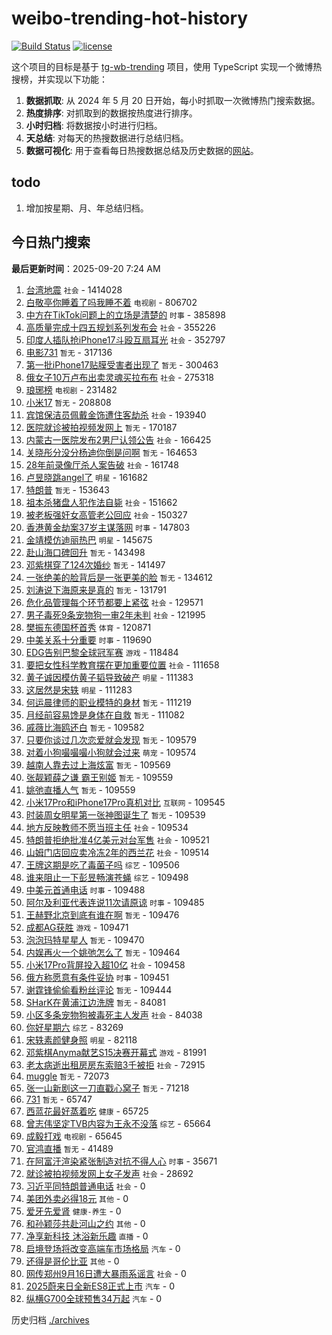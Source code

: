 # weibo-trending-hot-history

[![Build Status](https://github.com/lxw15337674/weibo-trending-hot-history/actions/workflows/nodejs.yml/badge.svg)](https://github.com/lxw15337674/weibo-trending-hot-history/actions)
[![license](https://img.shields.io/github/license/lxw15337674/weibo-trending-hot-history)](https://github.com/lxw15337674/weibo-trending-hot-history/blob/master/LICENSE)


这个项目的目标是基于 [tg-wb-trending](https://github.com/xiadd/tg-wb-trending) 项目，使用 TypeScript 实现一个微博热搜榜，并实现以下功能：

1. **数据抓取**: 从 2024 年 5 月 20 日开始，每小时抓取一次微博热门搜索数据。
2. **热度排序**: 对抓取到的数据按热度进行排序。
3. **小时归档**: 将数据按小时进行归档。
4. **天总结**: 对每天的热搜数据进行总结归档。
5. **数据可视化**: 用于查看每日热搜数据总结及历史数据的[网站](https://weibo-trending-hot-history.vercel.app/)。

## todo

1. 增加按星期、月、年总结归档。



## 今日热门搜索




























































































































































































































































































































































































































































































































































































































































































































































































































































































































































































































































































































































































































































































































































































































































































































































































































































































































































































































































































































































































































































































































































































































































































































































































































































































































































































































































































































































































































































































































































































































































































































































































































































































































































































































































































































































































































































































































































































































































































































































































































































































































































































































































































































































































































































































































































































































































































































































































































































































































































































































































































































































































































































































































































































































































































































































































































































































































































































































































































































































































































































































































































































































































































































































































































































































































































































































































































































































































































































































































































































































































































































































































































































































































































































































































































































































































































































































































































































































































































































































































































































































































































































































































































































































































































































































































































































































































































































































































































































































































































































































































































































































































































































































































































































































































































































































































































































































































































































































































































































































































































































































































































































































































































































































































































































































































































































































































































































































































































































































































































































































































































































































































































































































<!-- BEGIN -->

**最后更新时间**：2025-09-20 7:24 AM
1. [台湾地震](https://m.weibo.cn/search?containerid=100103type%3D1%26t%3D10%26q%3D%E5%8F%B0%E6%B9%BE%E5%9C%B0%E9%9C%87&stream_entry_id=31&isnewpage=1&extparam=seat%3D1%26dgr%3D0%26filter_type%3Drealtimehot%26stream_entry_id%3D31%26c_type%3D31%26q%3D%25E5%258F%25B0%25E6%25B9%25BE%25E5%259C%25B0%25E9%259C%2587%26pos%3D0%26cate%3D5001%26band_rank%3D1%26realpos%3D1%26lcate%3D5001%26flag%3D1%26display_time%3D1758324276%26pre_seqid%3D175832427634302353652154) `社会` - 1414028
2. [白敬亭你睡着了吗我睡不着](https://m.weibo.cn/search?containerid=100103type%3D1%26t%3D10%26q%3D%E7%99%BD%E6%95%AC%E4%BA%AD%E4%BD%A0%E7%9D%A1%E7%9D%80%E4%BA%86%E5%90%97%E6%88%91%E7%9D%A1%E4%B8%8D%E7%9D%80&stream_entry_id=31&isnewpage=1&extparam=seat%3D1%26dgr%3D0%26filter_type%3Drealtimehot%26c_type%3D31%26flag%3D1%26band_rank%3D1%26cate%3D5001%26lcate%3D5001%26stream_entry_id%3D31%26realpos%3D1%26q%3D%25E7%2599%25BD%25E6%2595%25AC%25E4%25BA%25AD%25E4%25BD%25A0%25E7%259D%25A1%25E7%259D%2580%25E4%25BA%2586%25E5%2590%2597%25E6%2588%2591%25E7%259D%25A1%25E4%25B8%258D%25E7%259D%2580%26pos%3D0%26display_time%3D1758299617%26pre_seqid%3D175829961721192347679126) `电视剧` - 806702
3. [中方在TikTok问题上的立场是清楚的](https://m.weibo.cn/search?containerid=100103type%3D1%26t%3D10%26q%3D%23%E4%B8%AD%E6%96%B9%E5%9C%A8TikTok%E9%97%AE%E9%A2%98%E4%B8%8A%E7%9A%84%E7%AB%8B%E5%9C%BA%E6%98%AF%E6%B8%85%E6%A5%9A%E7%9A%84%23&stream_entry_id=31&isnewpage=1&extparam=seat%3D1%26dgr%3D0%26filter_type%3Drealtimehot%26c_type%3D31%26flag%3D1%26band_rank%3D2%26cate%3D5001%26lcate%3D5001%26stream_entry_id%3D31%26realpos%3D2%26q%3D%2523%25E4%25B8%25AD%25E6%2596%25B9%25E5%259C%25A8TikTok%25E9%2597%25AE%25E9%25A2%2598%25E4%25B8%258A%25E7%259A%2584%25E7%25AB%258B%25E5%259C%25BA%25E6%2598%25AF%25E6%25B8%2585%25E6%25A5%259A%25E7%259A%2584%2523%26pos%3D1%26display_time%3D1758299617%26pre_seqid%3D175829961721192347679126) `时事` - 385898
4. [高质量完成十四五规划系列发布会](https://m.weibo.cn/search?containerid=100103type%3D1%26t%3D10%26q%3D%23%E9%AB%98%E8%B4%A8%E9%87%8F%E5%AE%8C%E6%88%90%E5%8D%81%E5%9B%9B%E4%BA%94%E8%A7%84%E5%88%92%E7%B3%BB%E5%88%97%E5%8F%91%E5%B8%83%E4%BC%9A%23&stream_entry_id=31&isnewpage=1&extparam=seat%3D1%26dgr%3D0%26filter_type%3Drealtimehot%26c_type%3D31%26flag%3D0%26band_rank%3D3%26cate%3D5001%26lcate%3D5001%26stream_entry_id%3D31%26realpos%3D3%26q%3D%2523%25E9%25AB%2598%25E8%25B4%25A8%25E9%2587%258F%25E5%25AE%258C%25E6%2588%2590%25E5%258D%2581%25E5%259B%259B%25E4%25BA%2594%25E8%25A7%2584%25E5%2588%2592%25E7%25B3%25BB%25E5%2588%2597%25E5%258F%2591%25E5%25B8%2583%25E4%25BC%259A%2523%26pos%3D2%26display_time%3D1758299617%26pre_seqid%3D175829961721192347679126) `社会` - 355226
5. [印度人插队抢iPhone17斗殴互扇耳光](https://m.weibo.cn/search?containerid=100103type%3D1%26t%3D10%26q%3D%23%E5%8D%B0%E5%BA%A6%E4%BA%BA%E6%8F%92%E9%98%9F%E6%8A%A2iPhone17%E6%96%97%E6%AE%B4%E4%BA%92%E6%89%87%E8%80%B3%E5%85%89%23&stream_entry_id=31&isnewpage=1&extparam=seat%3D1%26dgr%3D0%26filter_type%3Drealtimehot%26c_type%3D31%26flag%3D0%26band_rank%3D4%26cate%3D5001%26lcate%3D5001%26stream_entry_id%3D31%26realpos%3D4%26q%3D%2523%25E5%258D%25B0%25E5%25BA%25A6%25E4%25BA%25BA%25E6%258F%2592%25E9%2598%259F%25E6%258A%25A2iPhone17%25E6%2596%2597%25E6%25AE%25B4%25E4%25BA%2592%25E6%2589%2587%25E8%2580%25B3%25E5%2585%2589%2523%26pos%3D4%26display_time%3D1758299617%26pre_seqid%3D175829961721192347679126) `社会` - 352797
6. [电影731](https://m.weibo.cn/search?containerid=100103type%3D1%26t%3D10%26q%3D%E7%94%B5%E5%BD%B1731&stream_entry_id=31&isnewpage=1&extparam=seat%3D1%26dgr%3D0%26filter_type%3Drealtimehot%26c_type%3D31%26flag%3D0%26band_rank%3D5%26cate%3D5001%26lcate%3D5001%26stream_entry_id%3D31%26realpos%3D5%26q%3D%25E7%2594%25B5%25E5%25BD%25B1731%26pos%3D5%26display_time%3D1758299617%26pre_seqid%3D175829961721192347679126) `暂无` - 317136
7. [第一批iPhone17贴膜受害者出现了](https://m.weibo.cn/search?containerid=100103type%3D1%26t%3D10%26q%3D%E7%AC%AC%E4%B8%80%E6%89%B9iPhone17%E8%B4%B4%E8%86%9C%E5%8F%97%E5%AE%B3%E8%80%85%E5%87%BA%E7%8E%B0%E4%BA%86&stream_entry_id=31&isnewpage=1&extparam=seat%3D1%26dgr%3D0%26filter_type%3Drealtimehot%26c_type%3D31%26flag%3D0%26band_rank%3D6%26cate%3D5001%26lcate%3D5001%26stream_entry_id%3D31%26realpos%3D6%26q%3D%25E7%25AC%25AC%25E4%25B8%2580%25E6%2589%25B9iPhone17%25E8%25B4%25B4%25E8%2586%259C%25E5%258F%2597%25E5%25AE%25B3%25E8%2580%2585%25E5%2587%25BA%25E7%258E%25B0%25E4%25BA%2586%26pos%3D6%26display_time%3D1758299617%26pre_seqid%3D175829961721192347679126) `暂无` - 300463
8. [俄女子10万卢布出卖灵魂买拉布布](https://m.weibo.cn/search?containerid=100103type%3D1%26t%3D10%26q%3D%23%E4%BF%84%E5%A5%B3%E5%AD%9010%E4%B8%87%E5%8D%A2%E5%B8%83%E5%87%BA%E5%8D%96%E7%81%B5%E9%AD%82%E4%B9%B0%E6%8B%89%E5%B8%83%E5%B8%83%23&stream_entry_id=31&isnewpage=1&extparam=seat%3D1%26dgr%3D0%26filter_type%3Drealtimehot%26c_type%3D31%26flag%3D0%26band_rank%3D9%26cate%3D5001%26lcate%3D5001%26stream_entry_id%3D31%26realpos%3D9%26q%3D%2523%25E4%25BF%2584%25E5%25A5%25B3%25E5%25AD%259010%25E4%25B8%2587%25E5%258D%25A2%25E5%25B8%2583%25E5%2587%25BA%25E5%258D%2596%25E7%2581%25B5%25E9%25AD%2582%25E4%25B9%25B0%25E6%258B%2589%25E5%25B8%2583%25E5%25B8%2583%2523%26pos%3D10%26display_time%3D1758299617%26pre_seqid%3D175829961721192347679126) `社会` - 275318
9. [琅琊榜](https://m.weibo.cn/search?containerid=100103type%3D1%26t%3D10%26q%3D%E7%90%85%E7%90%8A%E6%A6%9C&stream_entry_id=31&isnewpage=1&extparam=seat%3D1%26dgr%3D0%26filter_type%3Drealtimehot%26c_type%3D31%26flag%3D16%26band_rank%3D7%26cate%3D5001%26lcate%3D5001%26stream_entry_id%3D31%26realpos%3D7%26q%3D%25E7%2590%2585%25E7%2590%258A%25E6%25A6%259C%26pos%3D8%26display_time%3D1758299617%26pre_seqid%3D175829961721192347679126) `电视剧` - 231482
10. [小米17](https://m.weibo.cn/search?containerid=100103type%3D1%26t%3D10%26q%3D%E5%B0%8F%E7%B1%B317&stream_entry_id=31&isnewpage=1&extparam=seat%3D1%26dgr%3D0%26filter_type%3Drealtimehot%26c_type%3D31%26flag%3D0%26band_rank%3D8%26cate%3D5001%26lcate%3D5001%26stream_entry_id%3D31%26realpos%3D8%26q%3D%25E5%25B0%258F%25E7%25B1%25B317%26pos%3D9%26display_time%3D1758299617%26pre_seqid%3D175829961721192347679126) `暂无` - 208808
11. [宾馆保洁员佩戴金饰遭住客劫杀](https://m.weibo.cn/search?containerid=100103type%3D1%26t%3D10%26q%3D%23%E5%AE%BE%E9%A6%86%E4%BF%9D%E6%B4%81%E5%91%98%E4%BD%A9%E6%88%B4%E9%87%91%E9%A5%B0%E9%81%AD%E4%BD%8F%E5%AE%A2%E5%8A%AB%E6%9D%80%23&stream_entry_id=31&isnewpage=1&extparam=seat%3D1%26dgr%3D0%26filter_type%3Drealtimehot%26c_type%3D31%26flag%3D1%26band_rank%3D18%26cate%3D5001%26lcate%3D5001%26stream_entry_id%3D31%26realpos%3D18%26q%3D%2523%25E5%25AE%25BE%25E9%25A6%2586%25E4%25BF%259D%25E6%25B4%2581%25E5%2591%2598%25E4%25BD%25A9%25E6%2588%25B4%25E9%2587%2591%25E9%25A5%25B0%25E9%2581%25AD%25E4%25BD%258F%25E5%25AE%25A2%25E5%258A%25AB%25E6%259D%2580%2523%26pos%3D19%26display_time%3D1758299617%26pre_seqid%3D175829961721192347679126) `社会` - 193940
12. [医院就诊被拍视频发网上](https://m.weibo.cn/search?containerid=100103type%3D1%26t%3D10%26q%3D%E5%8C%BB%E9%99%A2%E5%B0%B1%E8%AF%8A%E8%A2%AB%E6%8B%8D%E8%A7%86%E9%A2%91%E5%8F%91%E7%BD%91%E4%B8%8A&stream_entry_id=31&isnewpage=1&extparam=seat%3D1%26dgr%3D0%26filter_type%3Drealtimehot%26c_type%3D31%26flag%3D0%26band_rank%3D40%26cate%3D5001%26lcate%3D5001%26stream_entry_id%3D31%26realpos%3D40%26q%3D%25E5%258C%25BB%25E9%2599%25A2%25E5%25B0%25B1%25E8%25AF%258A%25E8%25A2%25AB%25E6%258B%258D%25E8%25A7%2586%25E9%25A2%2591%25E5%258F%2591%25E7%25BD%2591%25E4%25B8%258A%26pos%3D41%26display_time%3D1758299617%26pre_seqid%3D175829961721192347679126) `暂无` - 170187
13. [内蒙古一医院发布2男尸认领公告](https://m.weibo.cn/search?containerid=100103type%3D1%26t%3D10%26q%3D%23%E5%86%85%E8%92%99%E5%8F%A4%E4%B8%80%E5%8C%BB%E9%99%A2%E5%8F%91%E5%B8%832%E7%94%B7%E5%B0%B8%E8%AE%A4%E9%A2%86%E5%85%AC%E5%91%8A%23&stream_entry_id=31&isnewpage=1&extparam=seat%3D1%26dgr%3D0%26filter_type%3Drealtimehot%26c_type%3D31%26flag%3D0%26band_rank%3D10%26cate%3D5001%26lcate%3D5001%26stream_entry_id%3D31%26realpos%3D10%26q%3D%2523%25E5%2586%2585%25E8%2592%2599%25E5%258F%25A4%25E4%25B8%2580%25E5%258C%25BB%25E9%2599%25A2%25E5%258F%2591%25E5%25B8%25832%25E7%2594%25B7%25E5%25B0%25B8%25E8%25AE%25A4%25E9%25A2%2586%25E5%2585%25AC%25E5%2591%258A%2523%26pos%3D11%26display_time%3D1758299617%26pre_seqid%3D175829961721192347679126) `社会` - 166425
14. [关晓彤分没分杨迪你倒是问啊](https://m.weibo.cn/search?containerid=100103type%3D1%26t%3D10%26q%3D%E5%85%B3%E6%99%93%E5%BD%A4%E5%88%86%E6%B2%A1%E5%88%86%E6%9D%A8%E8%BF%AA%E4%BD%A0%E5%80%92%E6%98%AF%E9%97%AE%E5%95%8A&stream_entry_id=31&isnewpage=1&extparam=seat%3D1%26dgr%3D0%26filter_type%3Drealtimehot%26c_type%3D31%26flag%3D2%26band_rank%3D11%26cate%3D5001%26lcate%3D5001%26stream_entry_id%3D31%26realpos%3D11%26q%3D%25E5%2585%25B3%25E6%2599%2593%25E5%25BD%25A4%25E5%2588%2586%25E6%25B2%25A1%25E5%2588%2586%25E6%259D%25A8%25E8%25BF%25AA%25E4%25BD%25A0%25E5%2580%2592%25E6%2598%25AF%25E9%2597%25AE%25E5%2595%258A%26pos%3D12%26display_time%3D1758299617%26pre_seqid%3D175829961721192347679126) `暂无` - 164653
15. [28年前录像厅杀人案告破](https://m.weibo.cn/search?containerid=100103type%3D1%26t%3D10%26q%3D%2328%E5%B9%B4%E5%89%8D%E5%BD%95%E5%83%8F%E5%8E%85%E6%9D%80%E4%BA%BA%E6%A1%88%E5%91%8A%E7%A0%B4%23&stream_entry_id=31&isnewpage=1&extparam=seat%3D1%26dgr%3D0%26filter_type%3Drealtimehot%26c_type%3D31%26flag%3D0%26band_rank%3D35%26cate%3D5001%26lcate%3D5001%26stream_entry_id%3D31%26realpos%3D35%26q%3D%252328%25E5%25B9%25B4%25E5%2589%258D%25E5%25BD%2595%25E5%2583%258F%25E5%258E%2585%25E6%259D%2580%25E4%25BA%25BA%25E6%25A1%2588%25E5%2591%258A%25E7%25A0%25B4%2523%26pos%3D36%26display_time%3D1758299617%26pre_seqid%3D175829961721192347679126) `社会` - 161748
16. [卢昱晓跳angel了](https://m.weibo.cn/search?containerid=100103type%3D1%26t%3D10%26q%3D%23%E5%8D%A2%E6%98%B1%E6%99%93%E8%B7%B3angel%E4%BA%86%23&stream_entry_id=31&isnewpage=1&extparam=seat%3D1%26dgr%3D0%26filter_type%3Drealtimehot%26c_type%3D31%26flag%3D1%26band_rank%3D12%26cate%3D5001%26lcate%3D5001%26stream_entry_id%3D31%26realpos%3D12%26q%3D%2523%25E5%258D%25A2%25E6%2598%25B1%25E6%2599%2593%25E8%25B7%25B3angel%25E4%25BA%2586%2523%26pos%3D13%26display_time%3D1758299617%26pre_seqid%3D175829961721192347679126) `明星` - 161682
17. [特朗普](https://m.weibo.cn/search?containerid=100103type%3D1%26t%3D10%26q%3D%E7%89%B9%E6%9C%97%E6%99%AE&stream_entry_id=31&isnewpage=1&extparam=seat%3D1%26dgr%3D0%26filter_type%3Drealtimehot%26c_type%3D31%26flag%3D0%26band_rank%3D13%26cate%3D5001%26lcate%3D5001%26stream_entry_id%3D31%26realpos%3D13%26q%3D%25E7%2589%25B9%25E6%259C%2597%25E6%2599%25AE%26pos%3D14%26display_time%3D1758299617%26pre_seqid%3D175829961721192347679126) `暂无` - 153643
18. [祖本杀猪盘人犯作法自毙](https://m.weibo.cn/search?containerid=100103type%3D1%26t%3D10%26q%3D%23%E7%A5%96%E6%9C%AC%E6%9D%80%E7%8C%AA%E7%9B%98%E4%BA%BA%E7%8A%AF%E4%BD%9C%E6%B3%95%E8%87%AA%E6%AF%99%23&stream_entry_id=31&isnewpage=1&extparam=seat%3D1%26cate%3D5001%26stream_entry_id%3D31%26band_rank%3D10%26dgr%3D0%26flag%3D1%26realpos%3D10%26lcate%3D5001%26filter_type%3Drealtimehot%26pos%3D11%26c_type%3D31%26q%3D%2523%25E7%25A5%2596%25E6%259C%25AC%25E6%259D%2580%25E7%258C%25AA%25E7%259B%2598%25E4%25BA%25BA%25E7%258A%25AF%25E4%25BD%259C%25E6%25B3%2595%25E8%2587%25AA%25E6%25AF%2599%2523%26display_time%3D1758320763%26pre_seqid%3D17583207636490234511064) `社会` - 151662
19. [被老板强奸女高管老公回应](https://m.weibo.cn/search?containerid=100103type%3D1%26t%3D10%26q%3D%23%E8%A2%AB%E8%80%81%E6%9D%BF%E5%BC%BA%E5%A5%B8%E5%A5%B3%E9%AB%98%E7%AE%A1%E8%80%81%E5%85%AC%E5%9B%9E%E5%BA%94%23&stream_entry_id=31&isnewpage=1&extparam=seat%3D1%26dgr%3D0%26filter_type%3Drealtimehot%26c_type%3D31%26flag%3D0%26band_rank%3D14%26cate%3D5001%26lcate%3D5001%26stream_entry_id%3D31%26realpos%3D14%26q%3D%2523%25E8%25A2%25AB%25E8%2580%2581%25E6%259D%25BF%25E5%25BC%25BA%25E5%25A5%25B8%25E5%25A5%25B3%25E9%25AB%2598%25E7%25AE%25A1%25E8%2580%2581%25E5%2585%25AC%25E5%259B%259E%25E5%25BA%2594%2523%26pos%3D15%26display_time%3D1758299617%26pre_seqid%3D175829961721192347679126) `社会` - 150327
20. [香港黄金劫案37岁主谋落网](https://m.weibo.cn/search?containerid=100103type%3D1%26t%3D10%26q%3D%23%E9%A6%99%E6%B8%AF%E9%BB%84%E9%87%91%E5%8A%AB%E6%A1%8837%E5%B2%81%E4%B8%BB%E8%B0%8B%E8%90%BD%E7%BD%91%23&stream_entry_id=31&isnewpage=1&extparam=seat%3D1%26dgr%3D0%26filter_type%3Drealtimehot%26c_type%3D31%26flag%3D0%26band_rank%3D37%26cate%3D5001%26lcate%3D5001%26stream_entry_id%3D31%26realpos%3D37%26q%3D%2523%25E9%25A6%2599%25E6%25B8%25AF%25E9%25BB%2584%25E9%2587%2591%25E5%258A%25AB%25E6%25A1%258837%25E5%25B2%2581%25E4%25B8%25BB%25E8%25B0%258B%25E8%2590%25BD%25E7%25BD%2591%2523%26pos%3D38%26display_time%3D1758299617%26pre_seqid%3D175829961721192347679126) `时事` - 147803
21. [金靖模仿迪丽热巴](https://m.weibo.cn/search?containerid=100103type%3D1%26t%3D10%26q%3D%23%E9%87%91%E9%9D%96%E6%A8%A1%E4%BB%BF%E8%BF%AA%E4%B8%BD%E7%83%AD%E5%B7%B4%23&stream_entry_id=31&isnewpage=1&extparam=seat%3D1%26dgr%3D0%26filter_type%3Drealtimehot%26c_type%3D31%26flag%3D0%26band_rank%3D15%26cate%3D5001%26lcate%3D5001%26stream_entry_id%3D31%26realpos%3D15%26q%3D%2523%25E9%2587%2591%25E9%259D%2596%25E6%25A8%25A1%25E4%25BB%25BF%25E8%25BF%25AA%25E4%25B8%25BD%25E7%2583%25AD%25E5%25B7%25B4%2523%26pos%3D16%26display_time%3D1758299617%26pre_seqid%3D175829961721192347679126) `明星` - 145675
22. [赴山海口碑回升](https://m.weibo.cn/search?containerid=100103type%3D1%26t%3D10%26q%3D%E8%B5%B4%E5%B1%B1%E6%B5%B7%E5%8F%A3%E7%A2%91%E5%9B%9E%E5%8D%87&stream_entry_id=31&isnewpage=1&extparam=seat%3D1%26dgr%3D0%26filter_type%3Drealtimehot%26c_type%3D31%26flag%3D0%26band_rank%3D16%26cate%3D5001%26lcate%3D5001%26stream_entry_id%3D31%26realpos%3D16%26q%3D%25E8%25B5%25B4%25E5%25B1%25B1%25E6%25B5%25B7%25E5%258F%25A3%25E7%25A2%2591%25E5%259B%259E%25E5%258D%2587%26pos%3D17%26display_time%3D1758299617%26pre_seqid%3D175829961721192347679126) `暂无` - 143498
23. [邓紫棋穿了124次婚纱](https://m.weibo.cn/search?containerid=100103type%3D1%26t%3D10%26q%3D%E9%82%93%E7%B4%AB%E6%A3%8B%E7%A9%BF%E4%BA%86124%E6%AC%A1%E5%A9%9A%E7%BA%B1&stream_entry_id=31&isnewpage=1&extparam=seat%3D1%26dgr%3D0%26filter_type%3Drealtimehot%26c_type%3D31%26flag%3D0%26band_rank%3D17%26cate%3D5001%26lcate%3D5001%26stream_entry_id%3D31%26realpos%3D17%26q%3D%25E9%2582%2593%25E7%25B4%25AB%25E6%25A3%258B%25E7%25A9%25BF%25E4%25BA%2586124%25E6%25AC%25A1%25E5%25A9%259A%25E7%25BA%25B1%26pos%3D18%26display_time%3D1758299617%26pre_seqid%3D175829961721192347679126) `暂无` - 141497
24. [一张绝美的脸背后是一张更美的脸](https://m.weibo.cn/search?containerid=100103type%3D1%26t%3D10%26q%3D%E4%B8%80%E5%BC%A0%E7%BB%9D%E7%BE%8E%E7%9A%84%E8%84%B8%E8%83%8C%E5%90%8E%E6%98%AF%E4%B8%80%E5%BC%A0%E6%9B%B4%E7%BE%8E%E7%9A%84%E8%84%B8&stream_entry_id=31&isnewpage=1&extparam=seat%3D1%26realpos%3D20%26flag%3D1%26pos%3D21%26lcate%3D5001%26filter_type%3Drealtimehot%26c_type%3D31%26stream_entry_id%3D31%26cate%3D5001%26q%3D%25E4%25B8%2580%25E5%25BC%25A0%25E7%25BB%259D%25E7%25BE%258E%25E7%259A%2584%25E8%2584%25B8%25E8%2583%258C%25E5%2590%258E%25E6%2598%25AF%25E4%25B8%2580%25E5%25BC%25A0%25E6%259B%25B4%25E7%25BE%258E%25E7%259A%2584%25E8%2584%25B8%26dgr%3D0%26band_rank%3D20%26display_time%3D1758302638%26pre_seqid%3D17583026388680235118213) `暂无` - 134612
25. [刘涛说下海原来是真的](https://m.weibo.cn/search?containerid=100103type%3D1%26t%3D10%26q%3D%E5%88%98%E6%B6%9B%E8%AF%B4%E4%B8%8B%E6%B5%B7%E5%8E%9F%E6%9D%A5%E6%98%AF%E7%9C%9F%E7%9A%84&stream_entry_id=31&isnewpage=1&extparam=seat%3D1%26dgr%3D0%26filter_type%3Drealtimehot%26c_type%3D31%26flag%3D1%26band_rank%3D31%26cate%3D5001%26lcate%3D5001%26stream_entry_id%3D31%26realpos%3D31%26q%3D%25E5%2588%2598%25E6%25B6%259B%25E8%25AF%25B4%25E4%25B8%258B%25E6%25B5%25B7%25E5%258E%259F%25E6%259D%25A5%25E6%2598%25AF%25E7%259C%259F%25E7%259A%2584%26pos%3D32%26display_time%3D1758299617%26pre_seqid%3D175829961721192347679126) `暂无` - 131791
26. [危化品管理每个环节都要上紧弦](https://m.weibo.cn/search?containerid=100103type%3D1%26t%3D10%26q%3D%23%E5%8D%B1%E5%8C%96%E5%93%81%E7%AE%A1%E7%90%86%E6%AF%8F%E4%B8%AA%E7%8E%AF%E8%8A%82%E9%83%BD%E8%A6%81%E4%B8%8A%E7%B4%A7%E5%BC%A6%23&stream_entry_id=31&isnewpage=1&extparam=seat%3D1%26dgr%3D0%26filter_type%3Drealtimehot%26stream_entry_id%3D31%26c_type%3D31%26q%3D%2523%25E5%258D%25B1%25E5%258C%2596%25E5%2593%2581%25E7%25AE%25A1%25E7%2590%2586%25E6%25AF%258F%25E4%25B8%25AA%25E7%258E%25AF%25E8%258A%2582%25E9%2583%25BD%25E8%25A6%2581%25E4%25B8%258A%25E7%25B4%25A7%25E5%25BC%25A6%2523%26pos%3D14%26cate%3D5001%26band_rank%3D13%26realpos%3D13%26lcate%3D5001%26flag%3D1%26display_time%3D1758324276%26pre_seqid%3D175832427634302353652154) `社会` - 129571
27. [男子毒死9条宠物狗一审2年未判](https://m.weibo.cn/search?containerid=100103type%3D1%26t%3D10%26q%3D%23%E7%94%B7%E5%AD%90%E6%AF%92%E6%AD%BB9%E6%9D%A1%E5%AE%A0%E7%89%A9%E7%8B%97%E4%B8%80%E5%AE%A12%E5%B9%B4%E6%9C%AA%E5%88%A4%23&stream_entry_id=31&isnewpage=1&extparam=seat%3D1%26realpos%3D38%26flag%3D0%26pos%3D39%26lcate%3D5001%26filter_type%3Drealtimehot%26c_type%3D31%26stream_entry_id%3D31%26cate%3D5001%26q%3D%2523%25E7%2594%25B7%25E5%25AD%2590%25E6%25AF%2592%25E6%25AD%25BB9%25E6%259D%25A1%25E5%25AE%25A0%25E7%2589%25A9%25E7%258B%2597%25E4%25B8%2580%25E5%25AE%25A12%25E5%25B9%25B4%25E6%259C%25AA%25E5%2588%25A4%2523%26dgr%3D0%26band_rank%3D38%26display_time%3D1758302638%26pre_seqid%3D17583026388680235118213) `社会` - 121995
28. [樊振东德国杯首秀](https://m.weibo.cn/search?containerid=100103type%3D1%26t%3D10%26q%3D%23%E6%A8%8A%E6%8C%AF%E4%B8%9C%E5%BE%B7%E5%9B%BD%E6%9D%AF%E9%A6%96%E7%A7%80%23&stream_entry_id=31&isnewpage=1&extparam=seat%3D1%26lcate%3D5001%26pos%3D18%26q%3D%2523%25E6%25A8%258A%25E6%258C%25AF%25E4%25B8%259C%25E5%25BE%25B7%25E5%259B%25BD%25E6%259D%25AF%25E9%25A6%2596%25E7%25A7%2580%2523%26dgr%3D0%26realpos%3D17%26cate%3D5001%26band_rank%3D17%26c_type%3D31%26stream_entry_id%3D31%26flag%3D1%26filter_type%3Drealtimehot%26display_time%3D1758307040%26pre_seqid%3D17583070400639234983205) `体育` - 120871
29. [中美关系十分重要](https://m.weibo.cn/search?containerid=100103type%3D1%26t%3D10%26q%3D%23%E4%B8%AD%E7%BE%8E%E5%85%B3%E7%B3%BB%E5%8D%81%E5%88%86%E9%87%8D%E8%A6%81%23&stream_entry_id=31&isnewpage=1&extparam=seat%3D1%26dgr%3D0%26filter_type%3Drealtimehot%26c_type%3D31%26flag%3D1%26band_rank%3D19%26cate%3D5001%26lcate%3D5001%26stream_entry_id%3D31%26realpos%3D19%26q%3D%2523%25E4%25B8%25AD%25E7%25BE%258E%25E5%2585%25B3%25E7%25B3%25BB%25E5%258D%2581%25E5%2588%2586%25E9%2587%258D%25E8%25A6%2581%2523%26pos%3D20%26display_time%3D1758299617%26pre_seqid%3D175829961721192347679126) `时事` - 119690
30. [EDG告别巴黎全球冠军赛](https://m.weibo.cn/search?containerid=100103type%3D1%26t%3D10%26q%3D%23EDG%E5%91%8A%E5%88%AB%E5%B7%B4%E9%BB%8E%E5%85%A8%E7%90%83%E5%86%A0%E5%86%9B%E8%B5%9B%23&stream_entry_id=31&isnewpage=1&extparam=seat%3D1%26lcate%3D5001%26pos%3D1%26q%3D%2523EDG%25E5%2591%258A%25E5%2588%25AB%25E5%25B7%25B4%25E9%25BB%258E%25E5%2585%25A8%25E7%2590%2583%25E5%2586%25A0%25E5%2586%259B%25E8%25B5%259B%2523%26dgr%3D0%26realpos%3D2%26cate%3D5001%26band_rank%3D2%26c_type%3D31%26stream_entry_id%3D31%26flag%3D1%26filter_type%3Drealtimehot%26display_time%3D1758307040%26pre_seqid%3D17583070400639234983205) `游戏` - 118484
31. [要把女性科学教育摆在更加重要位置](https://m.weibo.cn/search?containerid=100103type%3D1%26t%3D10%26q%3D%23%E8%A6%81%E6%8A%8A%E5%A5%B3%E6%80%A7%E7%A7%91%E5%AD%A6%E6%95%99%E8%82%B2%E6%91%86%E5%9C%A8%E6%9B%B4%E5%8A%A0%E9%87%8D%E8%A6%81%E4%BD%8D%E7%BD%AE%23&stream_entry_id=31&isnewpage=1&extparam=seat%3D1%26dgr%3D0%26filter_type%3Drealtimehot%26c_type%3D31%26flag%3D1%26band_rank%3D20%26cate%3D5001%26lcate%3D5001%26stream_entry_id%3D31%26realpos%3D20%26q%3D%2523%25E8%25A6%2581%25E6%258A%258A%25E5%25A5%25B3%25E6%2580%25A7%25E7%25A7%2591%25E5%25AD%25A6%25E6%2595%2599%25E8%2582%25B2%25E6%2591%2586%25E5%259C%25A8%25E6%259B%25B4%25E5%258A%25A0%25E9%2587%258D%25E8%25A6%2581%25E4%25BD%258D%25E7%25BD%25AE%2523%26pos%3D21%26display_time%3D1758299617%26pre_seqid%3D175829961721192347679126) `社会` - 111658
32. [黄子诚因模仿黄子韬导致破产](https://m.weibo.cn/search?containerid=100103type%3D1%26t%3D10%26q%3D%23%E9%BB%84%E5%AD%90%E8%AF%9A%E5%9B%A0%E6%A8%A1%E4%BB%BF%E9%BB%84%E5%AD%90%E9%9F%AC%E5%AF%BC%E8%87%B4%E7%A0%B4%E4%BA%A7%23&stream_entry_id=31&isnewpage=1&extparam=seat%3D1%26dgr%3D0%26filter_type%3Drealtimehot%26c_type%3D31%26flag%3D2%26band_rank%3D21%26cate%3D5001%26lcate%3D5001%26stream_entry_id%3D31%26realpos%3D21%26q%3D%2523%25E9%25BB%2584%25E5%25AD%2590%25E8%25AF%259A%25E5%259B%25A0%25E6%25A8%25A1%25E4%25BB%25BF%25E9%25BB%2584%25E5%25AD%2590%25E9%259F%25AC%25E5%25AF%25BC%25E8%2587%25B4%25E7%25A0%25B4%25E4%25BA%25A7%2523%26pos%3D22%26display_time%3D1758299617%26pre_seqid%3D175829961721192347679126) `明星` - 111383
33. [这居然是宋轶](https://m.weibo.cn/search?containerid=100103type%3D1%26t%3D10%26q%3D%E8%BF%99%E5%B1%85%E7%84%B6%E6%98%AF%E5%AE%8B%E8%BD%B6&stream_entry_id=31&isnewpage=1&extparam=seat%3D1%26dgr%3D0%26filter_type%3Drealtimehot%26c_type%3D31%26flag%3D2%26band_rank%3D22%26cate%3D5001%26lcate%3D5001%26stream_entry_id%3D31%26realpos%3D22%26q%3D%25E8%25BF%2599%25E5%25B1%2585%25E7%2584%25B6%25E6%2598%25AF%25E5%25AE%258B%25E8%25BD%25B6%26pos%3D23%26display_time%3D1758299617%26pre_seqid%3D175829961721192347679126) `明星` - 111283
34. [何运晨律师的职业模特的身材](https://m.weibo.cn/search?containerid=100103type%3D1%26t%3D10%26q%3D%E4%BD%95%E8%BF%90%E6%99%A8%E5%BE%8B%E5%B8%88%E7%9A%84%E8%81%8C%E4%B8%9A%E6%A8%A1%E7%89%B9%E7%9A%84%E8%BA%AB%E6%9D%90&stream_entry_id=31&isnewpage=1&extparam=seat%3D1%26dgr%3D0%26filter_type%3Drealtimehot%26c_type%3D31%26flag%3D1%26band_rank%3D23%26cate%3D5001%26lcate%3D5001%26stream_entry_id%3D31%26realpos%3D23%26q%3D%25E4%25BD%2595%25E8%25BF%2590%25E6%2599%25A8%25E5%25BE%258B%25E5%25B8%2588%25E7%259A%2584%25E8%2581%258C%25E4%25B8%259A%25E6%25A8%25A1%25E7%2589%25B9%25E7%259A%2584%25E8%25BA%25AB%25E6%259D%2590%26pos%3D24%26display_time%3D1758299617%26pre_seqid%3D175829961721192347679126) `暂无` - 111219
35. [月经前容易馋是身体在自救](https://m.weibo.cn/search?containerid=100103type%3D1%26t%3D10%26q%3D%E6%9C%88%E7%BB%8F%E5%89%8D%E5%AE%B9%E6%98%93%E9%A6%8B%E6%98%AF%E8%BA%AB%E4%BD%93%E5%9C%A8%E8%87%AA%E6%95%91&stream_entry_id=31&isnewpage=1&extparam=seat%3D1%26dgr%3D0%26filter_type%3Drealtimehot%26c_type%3D31%26flag%3D0%26band_rank%3D24%26cate%3D5001%26lcate%3D5001%26stream_entry_id%3D31%26realpos%3D24%26q%3D%25E6%259C%2588%25E7%25BB%258F%25E5%2589%258D%25E5%25AE%25B9%25E6%2598%2593%25E9%25A6%258B%25E6%2598%25AF%25E8%25BA%25AB%25E4%25BD%2593%25E5%259C%25A8%25E8%2587%25AA%25E6%2595%2591%26pos%3D25%26display_time%3D1758299617%26pre_seqid%3D175829961721192347679126) `暂无` - 111082
36. [戚薇比海鸥还白](https://m.weibo.cn/search?containerid=100103type%3D1%26t%3D10%26q%3D%E6%88%9A%E8%96%87%E6%AF%94%E6%B5%B7%E9%B8%A5%E8%BF%98%E7%99%BD&stream_entry_id=31&isnewpage=1&extparam=seat%3D1%26dgr%3D0%26filter_type%3Drealtimehot%26c_type%3D31%26flag%3D0%26band_rank%3D25%26cate%3D5001%26lcate%3D5001%26stream_entry_id%3D31%26realpos%3D25%26q%3D%25E6%2588%259A%25E8%2596%2587%25E6%25AF%2594%25E6%25B5%25B7%25E9%25B8%25A5%25E8%25BF%2598%25E7%2599%25BD%26pos%3D26%26display_time%3D1758299617%26pre_seqid%3D175829961721192347679126) `暂无` - 109582
37. [只要你谈过几次恋爱就会发现](https://m.weibo.cn/search?containerid=100103type%3D1%26t%3D10%26q%3D%E5%8F%AA%E8%A6%81%E4%BD%A0%E8%B0%88%E8%BF%87%E5%87%A0%E6%AC%A1%E6%81%8B%E7%88%B1%E5%B0%B1%E4%BC%9A%E5%8F%91%E7%8E%B0&stream_entry_id=31&isnewpage=1&extparam=seat%3D1%26dgr%3D0%26filter_type%3Drealtimehot%26c_type%3D31%26flag%3D0%26band_rank%3D26%26cate%3D5001%26lcate%3D5001%26stream_entry_id%3D31%26realpos%3D26%26q%3D%25E5%258F%25AA%25E8%25A6%2581%25E4%25BD%25A0%25E8%25B0%2588%25E8%25BF%2587%25E5%2587%25A0%25E6%25AC%25A1%25E6%2581%258B%25E7%2588%25B1%25E5%25B0%25B1%25E4%25BC%259A%25E5%258F%2591%25E7%258E%25B0%26pos%3D27%26display_time%3D1758299617%26pre_seqid%3D175829961721192347679126) `暂无` - 109579
38. [对着小狗嘬嘬嘬小狗就会过来](https://m.weibo.cn/search?containerid=100103type%3D1%26t%3D10%26q%3D%23%E5%AF%B9%E7%9D%80%E5%B0%8F%E7%8B%97%E5%98%AC%E5%98%AC%E5%98%AC%E5%B0%8F%E7%8B%97%E5%B0%B1%E4%BC%9A%E8%BF%87%E6%9D%A5%23&stream_entry_id=31&isnewpage=1&extparam=seat%3D1%26dgr%3D0%26filter_type%3Drealtimehot%26c_type%3D31%26flag%3D1%26band_rank%3D27%26cate%3D5001%26lcate%3D5001%26stream_entry_id%3D31%26realpos%3D27%26q%3D%2523%25E5%25AF%25B9%25E7%259D%2580%25E5%25B0%258F%25E7%258B%2597%25E5%2598%25AC%25E5%2598%25AC%25E5%2598%25AC%25E5%25B0%258F%25E7%258B%2597%25E5%25B0%25B1%25E4%25BC%259A%25E8%25BF%2587%25E6%259D%25A5%2523%26pos%3D28%26display_time%3D1758299617%26pre_seqid%3D175829961721192347679126) `萌宠` - 109574
39. [越南人靠去过上海炫富](https://m.weibo.cn/search?containerid=100103type%3D1%26t%3D10%26q%3D%E8%B6%8A%E5%8D%97%E4%BA%BA%E9%9D%A0%E5%8E%BB%E8%BF%87%E4%B8%8A%E6%B5%B7%E7%82%AB%E5%AF%8C&stream_entry_id=31&isnewpage=1&extparam=seat%3D1%26dgr%3D0%26filter_type%3Drealtimehot%26c_type%3D31%26flag%3D0%26band_rank%3D28%26cate%3D5001%26lcate%3D5001%26stream_entry_id%3D31%26realpos%3D28%26q%3D%25E8%25B6%258A%25E5%258D%2597%25E4%25BA%25BA%25E9%259D%25A0%25E5%258E%25BB%25E8%25BF%2587%25E4%25B8%258A%25E6%25B5%25B7%25E7%2582%25AB%25E5%25AF%258C%26pos%3D29%26display_time%3D1758299617%26pre_seqid%3D175829961721192347679126) `暂无` - 109569
40. [张靓颖薛之谦 霸王别姬](https://m.weibo.cn/search?containerid=100103type%3D1%26t%3D10%26q%3D%E5%BC%A0%E9%9D%93%E9%A2%96%E8%96%9B%E4%B9%8B%E8%B0%A6+%E9%9C%B8%E7%8E%8B%E5%88%AB%E5%A7%AC&stream_entry_id=31&isnewpage=1&extparam=seat%3D1%26dgr%3D0%26filter_type%3Drealtimehot%26c_type%3D31%26flag%3D0%26band_rank%3D29%26cate%3D5001%26lcate%3D5001%26stream_entry_id%3D31%26realpos%3D29%26q%3D%25E5%25BC%25A0%25E9%259D%2593%25E9%25A2%2596%25E8%2596%259B%25E4%25B9%258B%25E8%25B0%25A6%2520%25E9%259C%25B8%25E7%258E%258B%25E5%2588%25AB%25E5%25A7%25AC%26pos%3D30%26display_time%3D1758299617%26pre_seqid%3D175829961721192347679126) `暂无` - 109559
41. [姚弛直播人气](https://m.weibo.cn/search?containerid=100103type%3D1%26t%3D10%26q%3D%E5%A7%9A%E5%BC%9B%E7%9B%B4%E6%92%AD%E4%BA%BA%E6%B0%94&stream_entry_id=31&isnewpage=1&extparam=seat%3D1%26dgr%3D0%26filter_type%3Drealtimehot%26c_type%3D31%26flag%3D1%26band_rank%3D30%26cate%3D5001%26lcate%3D5001%26stream_entry_id%3D31%26realpos%3D30%26q%3D%25E5%25A7%259A%25E5%25BC%259B%25E7%259B%25B4%25E6%2592%25AD%25E4%25BA%25BA%25E6%25B0%2594%26pos%3D31%26display_time%3D1758299617%26pre_seqid%3D175829961721192347679126) `暂无` - 109559
42. [小米17Pro和iPhone17Pro真机对比](https://m.weibo.cn/search?containerid=100103type%3D1%26t%3D10%26q%3D%23%E5%B0%8F%E7%B1%B317Pro%E5%92%8CiPhone17Pro%E7%9C%9F%E6%9C%BA%E5%AF%B9%E6%AF%94%23&stream_entry_id=31&isnewpage=1&extparam=seat%3D1%26dgr%3D0%26filter_type%3Drealtimehot%26c_type%3D31%26flag%3D0%26band_rank%3D32%26cate%3D5001%26lcate%3D5001%26stream_entry_id%3D31%26realpos%3D32%26q%3D%2523%25E5%25B0%258F%25E7%25B1%25B317Pro%25E5%2592%258CiPhone17Pro%25E7%259C%259F%25E6%259C%25BA%25E5%25AF%25B9%25E6%25AF%2594%2523%26pos%3D33%26display_time%3D1758299617%26pre_seqid%3D175829961721192347679126) `互联网` - 109545
43. [时装周女明星第一张神图诞生了](https://m.weibo.cn/search?containerid=100103type%3D1%26t%3D10%26q%3D%E6%97%B6%E8%A3%85%E5%91%A8%E5%A5%B3%E6%98%8E%E6%98%9F%E7%AC%AC%E4%B8%80%E5%BC%A0%E7%A5%9E%E5%9B%BE%E8%AF%9E%E7%94%9F%E4%BA%86&stream_entry_id=31&isnewpage=1&extparam=seat%3D1%26dgr%3D0%26filter_type%3Drealtimehot%26c_type%3D31%26flag%3D0%26band_rank%3D33%26cate%3D5001%26lcate%3D5001%26stream_entry_id%3D31%26realpos%3D33%26q%3D%25E6%2597%25B6%25E8%25A3%2585%25E5%2591%25A8%25E5%25A5%25B3%25E6%2598%258E%25E6%2598%259F%25E7%25AC%25AC%25E4%25B8%2580%25E5%25BC%25A0%25E7%25A5%259E%25E5%259B%25BE%25E8%25AF%259E%25E7%2594%259F%25E4%25BA%2586%26pos%3D34%26display_time%3D1758299617%26pre_seqid%3D175829961721192347679126) `暂无` - 109539
44. [地方反映教师不愿当班主任](https://m.weibo.cn/search?containerid=100103type%3D1%26t%3D10%26q%3D%23%E5%9C%B0%E6%96%B9%E5%8F%8D%E6%98%A0%E6%95%99%E5%B8%88%E4%B8%8D%E6%84%BF%E5%BD%93%E7%8F%AD%E4%B8%BB%E4%BB%BB%23&stream_entry_id=31&isnewpage=1&extparam=seat%3D1%26dgr%3D0%26filter_type%3Drealtimehot%26c_type%3D31%26flag%3D0%26band_rank%3D34%26cate%3D5001%26lcate%3D5001%26stream_entry_id%3D31%26realpos%3D34%26q%3D%2523%25E5%259C%25B0%25E6%2596%25B9%25E5%258F%258D%25E6%2598%25A0%25E6%2595%2599%25E5%25B8%2588%25E4%25B8%258D%25E6%2584%25BF%25E5%25BD%2593%25E7%258F%25AD%25E4%25B8%25BB%25E4%25BB%25BB%2523%26pos%3D35%26display_time%3D1758299617%26pre_seqid%3D175829961721192347679126) `社会` - 109534
45. [特朗普拒绝批准4亿美元对台军售](https://m.weibo.cn/search?containerid=100103type%3D1%26t%3D10%26q%3D%23%E7%89%B9%E6%9C%97%E6%99%AE%E6%8B%92%E7%BB%9D%E6%89%B9%E5%87%864%E4%BA%BF%E7%BE%8E%E5%85%83%E5%AF%B9%E5%8F%B0%E5%86%9B%E5%94%AE%23&stream_entry_id=31&isnewpage=1&extparam=seat%3D1%26dgr%3D0%26filter_type%3Drealtimehot%26c_type%3D31%26flag%3D0%26band_rank%3D36%26cate%3D5001%26lcate%3D5001%26stream_entry_id%3D31%26realpos%3D36%26q%3D%2523%25E7%2589%25B9%25E6%259C%2597%25E6%2599%25AE%25E6%258B%2592%25E7%25BB%259D%25E6%2589%25B9%25E5%2587%25864%25E4%25BA%25BF%25E7%25BE%258E%25E5%2585%2583%25E5%25AF%25B9%25E5%258F%25B0%25E5%2586%259B%25E5%2594%25AE%2523%26pos%3D37%26display_time%3D1758299617%26pre_seqid%3D175829961721192347679126) `社会` - 109521
46. [山姆门店回应卖冷冻2年的西兰花](https://m.weibo.cn/search?containerid=100103type%3D1%26t%3D10%26q%3D%23%E5%B1%B1%E5%A7%86%E9%97%A8%E5%BA%97%E5%9B%9E%E5%BA%94%E5%8D%96%E5%86%B7%E5%86%BB2%E5%B9%B4%E7%9A%84%E8%A5%BF%E5%85%B0%E8%8A%B1%23&stream_entry_id=31&isnewpage=1&extparam=seat%3D1%26dgr%3D0%26filter_type%3Drealtimehot%26c_type%3D31%26flag%3D0%26band_rank%3D38%26cate%3D5001%26lcate%3D5001%26stream_entry_id%3D31%26realpos%3D38%26q%3D%2523%25E5%25B1%25B1%25E5%25A7%2586%25E9%2597%25A8%25E5%25BA%2597%25E5%259B%259E%25E5%25BA%2594%25E5%258D%2596%25E5%2586%25B7%25E5%2586%25BB2%25E5%25B9%25B4%25E7%259A%2584%25E8%25A5%25BF%25E5%2585%25B0%25E8%258A%25B1%2523%26pos%3D39%26display_time%3D1758299617%26pre_seqid%3D175829961721192347679126) `社会` - 109514
47. [王牌这期是吃了毒菌子吗](https://m.weibo.cn/search?containerid=100103type%3D1%26t%3D10%26q%3D%E7%8E%8B%E7%89%8C%E8%BF%99%E6%9C%9F%E6%98%AF%E5%90%83%E4%BA%86%E6%AF%92%E8%8F%8C%E5%AD%90%E5%90%97&stream_entry_id=31&isnewpage=1&extparam=seat%3D1%26dgr%3D0%26filter_type%3Drealtimehot%26c_type%3D31%26flag%3D1%26band_rank%3D39%26cate%3D5001%26lcate%3D5001%26stream_entry_id%3D31%26realpos%3D39%26q%3D%25E7%258E%258B%25E7%2589%258C%25E8%25BF%2599%25E6%259C%259F%25E6%2598%25AF%25E5%2590%2583%25E4%25BA%2586%25E6%25AF%2592%25E8%258F%258C%25E5%25AD%2590%25E5%2590%2597%26pos%3D40%26display_time%3D1758299617%26pre_seqid%3D175829961721192347679126) `综艺` - 109506
48. [谁来阻止一下彭昱畅演苍蝇](https://m.weibo.cn/search?containerid=100103type%3D1%26t%3D10%26q%3D%E8%B0%81%E6%9D%A5%E9%98%BB%E6%AD%A2%E4%B8%80%E4%B8%8B%E5%BD%AD%E6%98%B1%E7%95%85%E6%BC%94%E8%8B%8D%E8%9D%87&stream_entry_id=31&isnewpage=1&extparam=seat%3D1%26dgr%3D0%26filter_type%3Drealtimehot%26c_type%3D31%26flag%3D1%26band_rank%3D41%26cate%3D5001%26lcate%3D5001%26stream_entry_id%3D31%26realpos%3D41%26q%3D%25E8%25B0%2581%25E6%259D%25A5%25E9%2598%25BB%25E6%25AD%25A2%25E4%25B8%2580%25E4%25B8%258B%25E5%25BD%25AD%25E6%2598%25B1%25E7%2595%2585%25E6%25BC%2594%25E8%258B%258D%25E8%259D%2587%26pos%3D42%26display_time%3D1758299617%26pre_seqid%3D175829961721192347679126) `综艺` - 109498
49. [中美元首通电话](https://m.weibo.cn/search?containerid=100103type%3D1%26t%3D10%26q%3D%23%E4%B8%AD%E7%BE%8E%E5%85%83%E9%A6%96%E9%80%9A%E7%94%B5%E8%AF%9D%23&stream_entry_id=31&isnewpage=1&extparam=seat%3D1%26dgr%3D0%26filter_type%3Drealtimehot%26c_type%3D31%26flag%3D0%26band_rank%3D42%26cate%3D5001%26lcate%3D5001%26stream_entry_id%3D31%26realpos%3D42%26q%3D%2523%25E4%25B8%25AD%25E7%25BE%258E%25E5%2585%2583%25E9%25A6%2596%25E9%2580%259A%25E7%2594%25B5%25E8%25AF%259D%2523%26pos%3D43%26display_time%3D1758299617%26pre_seqid%3D175829961721192347679126) `时事` - 109488
50. [阿尔及利亚代表连说11次请原谅](https://m.weibo.cn/search?containerid=100103type%3D1%26t%3D10%26q%3D%23%E9%98%BF%E5%B0%94%E5%8F%8A%E5%88%A9%E4%BA%9A%E4%BB%A3%E8%A1%A8%E8%BF%9E%E8%AF%B411%E6%AC%A1%E8%AF%B7%E5%8E%9F%E8%B0%85%23&stream_entry_id=31&isnewpage=1&extparam=seat%3D1%26dgr%3D0%26filter_type%3Drealtimehot%26c_type%3D31%26flag%3D0%26band_rank%3D43%26cate%3D5001%26lcate%3D5001%26stream_entry_id%3D31%26realpos%3D43%26q%3D%2523%25E9%2598%25BF%25E5%25B0%2594%25E5%258F%258A%25E5%2588%25A9%25E4%25BA%259A%25E4%25BB%25A3%25E8%25A1%25A8%25E8%25BF%259E%25E8%25AF%25B411%25E6%25AC%25A1%25E8%25AF%25B7%25E5%258E%259F%25E8%25B0%2585%2523%26pos%3D44%26display_time%3D1758299617%26pre_seqid%3D175829961721192347679126) `时事` - 109485
51. [王赫野北京到底有谁在啊](https://m.weibo.cn/search?containerid=100103type%3D1%26t%3D10%26q%3D%E7%8E%8B%E8%B5%AB%E9%87%8E%E5%8C%97%E4%BA%AC%E5%88%B0%E5%BA%95%E6%9C%89%E8%B0%81%E5%9C%A8%E5%95%8A&stream_entry_id=31&isnewpage=1&extparam=seat%3D1%26dgr%3D0%26filter_type%3Drealtimehot%26c_type%3D31%26flag%3D1%26band_rank%3D44%26cate%3D5001%26lcate%3D5001%26stream_entry_id%3D31%26realpos%3D44%26q%3D%25E7%258E%258B%25E8%25B5%25AB%25E9%2587%258E%25E5%258C%2597%25E4%25BA%25AC%25E5%2588%25B0%25E5%25BA%2595%25E6%259C%2589%25E8%25B0%2581%25E5%259C%25A8%25E5%2595%258A%26pos%3D45%26display_time%3D1758299617%26pre_seqid%3D175829961721192347679126) `暂无` - 109476
52. [成都AG获胜](https://m.weibo.cn/search?containerid=100103type%3D1%26t%3D10%26q%3D%23%E6%88%90%E9%83%BDAG%E8%8E%B7%E8%83%9C%23&stream_entry_id=31&isnewpage=1&extparam=seat%3D1%26dgr%3D0%26filter_type%3Drealtimehot%26c_type%3D31%26flag%3D1%26band_rank%3D45%26cate%3D5001%26lcate%3D5001%26stream_entry_id%3D31%26realpos%3D45%26q%3D%2523%25E6%2588%2590%25E9%2583%25BDAG%25E8%258E%25B7%25E8%2583%259C%2523%26pos%3D46%26display_time%3D1758299617%26pre_seqid%3D175829961721192347679126) `游戏` - 109471
53. [泡泡玛特星星人](https://m.weibo.cn/search?containerid=100103type%3D1%26t%3D10%26q%3D%23%E6%B3%A1%E6%B3%A1%E7%8E%9B%E7%89%B9%E6%98%9F%E6%98%9F%E4%BA%BA%23&stream_entry_id=31&isnewpage=1&extparam=seat%3D1%26dgr%3D0%26filter_type%3Drealtimehot%26c_type%3D31%26flag%3D0%26band_rank%3D46%26cate%3D5001%26lcate%3D5001%26stream_entry_id%3D31%26realpos%3D46%26q%3D%2523%25E6%25B3%25A1%25E6%25B3%25A1%25E7%258E%259B%25E7%2589%25B9%25E6%2598%259F%25E6%2598%259F%25E4%25BA%25BA%2523%26pos%3D47%26display_time%3D1758299617%26pre_seqid%3D175829961721192347679126) `暂无` - 109470
54. [内娱再火一个姚弛怎么了](https://m.weibo.cn/search?containerid=100103type%3D1%26t%3D10%26q%3D%E5%86%85%E5%A8%B1%E5%86%8D%E7%81%AB%E4%B8%80%E4%B8%AA%E5%A7%9A%E5%BC%9B%E6%80%8E%E4%B9%88%E4%BA%86&stream_entry_id=31&isnewpage=1&extparam=seat%3D1%26dgr%3D0%26filter_type%3Drealtimehot%26c_type%3D31%26flag%3D0%26band_rank%3D47%26cate%3D5001%26lcate%3D5001%26stream_entry_id%3D31%26realpos%3D47%26q%3D%25E5%2586%2585%25E5%25A8%25B1%25E5%2586%258D%25E7%2581%25AB%25E4%25B8%2580%25E4%25B8%25AA%25E5%25A7%259A%25E5%25BC%259B%25E6%2580%258E%25E4%25B9%2588%25E4%25BA%2586%26pos%3D48%26display_time%3D1758299617%26pre_seqid%3D175829961721192347679126) `暂无` - 109464
55. [小米17Pro背屏投入超10亿](https://m.weibo.cn/search?containerid=100103type%3D1%26t%3D10%26q%3D%23%E5%B0%8F%E7%B1%B317Pro%E8%83%8C%E5%B1%8F%E6%8A%95%E5%85%A5%E8%B6%8510%E4%BA%BF%23&stream_entry_id=31&isnewpage=1&extparam=seat%3D1%26dgr%3D0%26filter_type%3Drealtimehot%26c_type%3D31%26flag%3D0%26band_rank%3D48%26cate%3D5001%26lcate%3D5001%26stream_entry_id%3D31%26realpos%3D48%26q%3D%2523%25E5%25B0%258F%25E7%25B1%25B317Pro%25E8%2583%258C%25E5%25B1%258F%25E6%258A%2595%25E5%2585%25A5%25E8%25B6%258510%25E4%25BA%25BF%2523%26pos%3D49%26display_time%3D1758299617%26pre_seqid%3D175829961721192347679126) `社会` - 109458
56. [俄方称愿意有条件妥协](https://m.weibo.cn/search?containerid=100103type%3D1%26t%3D10%26q%3D%23%E4%BF%84%E6%96%B9%E7%A7%B0%E6%84%BF%E6%84%8F%E6%9C%89%E6%9D%A1%E4%BB%B6%E5%A6%A5%E5%8D%8F%23&stream_entry_id=31&isnewpage=1&extparam=seat%3D1%26dgr%3D0%26filter_type%3Drealtimehot%26c_type%3D31%26flag%3D0%26band_rank%3D49%26cate%3D5001%26lcate%3D5001%26stream_entry_id%3D31%26realpos%3D49%26q%3D%2523%25E4%25BF%2584%25E6%2596%25B9%25E7%25A7%25B0%25E6%2584%25BF%25E6%2584%258F%25E6%259C%2589%25E6%259D%25A1%25E4%25BB%25B6%25E5%25A6%25A5%25E5%258D%258F%2523%26pos%3D50%26display_time%3D1758299617%26pre_seqid%3D175829961721192347679126) `时事` - 109451
57. [谢霆锋偷偷看粉丝评论](https://m.weibo.cn/search?containerid=100103type%3D1%26t%3D10%26q%3D%E8%B0%A2%E9%9C%86%E9%94%8B%E5%81%B7%E5%81%B7%E7%9C%8B%E7%B2%89%E4%B8%9D%E8%AF%84%E8%AE%BA&stream_entry_id=31&isnewpage=1&extparam=seat%3D1%26dgr%3D0%26filter_type%3Drealtimehot%26c_type%3D31%26flag%3D1%26band_rank%3D50%26cate%3D5001%26lcate%3D5001%26stream_entry_id%3D31%26realpos%3D50%26q%3D%25E8%25B0%25A2%25E9%259C%2586%25E9%2594%258B%25E5%2581%25B7%25E5%2581%25B7%25E7%259C%258B%25E7%25B2%2589%25E4%25B8%259D%25E8%25AF%2584%25E8%25AE%25BA%26pos%3D51%26display_time%3D1758299617%26pre_seqid%3D175829961721192347679126) `暂无` - 109444
58. [SHarK在黄浦江边洗牌](https://m.weibo.cn/search?containerid=100103type%3D1%26t%3D10%26q%3DSHarK%E5%9C%A8%E9%BB%84%E6%B5%A6%E6%B1%9F%E8%BE%B9%E6%B4%97%E7%89%8C&stream_entry_id=31&isnewpage=1&extparam=seat%3D1%26realpos%3D26%26flag%3D1%26pos%3D27%26lcate%3D5001%26filter_type%3Drealtimehot%26c_type%3D31%26stream_entry_id%3D31%26cate%3D5001%26q%3DSHarK%25E5%259C%25A8%25E9%25BB%2584%25E6%25B5%25A6%25E6%25B1%259F%25E8%25BE%25B9%25E6%25B4%2597%25E7%2589%258C%26dgr%3D0%26band_rank%3D26%26display_time%3D1758302638%26pre_seqid%3D17583026388680235118213) `暂无` - 84081
59. [小区多条宠物狗被毒死主人发声](https://m.weibo.cn/search?containerid=100103type%3D1%26t%3D10%26q%3D%23%E5%B0%8F%E5%8C%BA%E5%A4%9A%E6%9D%A1%E5%AE%A0%E7%89%A9%E7%8B%97%E8%A2%AB%E6%AF%92%E6%AD%BB%E4%B8%BB%E4%BA%BA%E5%8F%91%E5%A3%B0%23&stream_entry_id=31&isnewpage=1&extparam=seat%3D1%26realpos%3D27%26flag%3D0%26pos%3D28%26lcate%3D5001%26filter_type%3Drealtimehot%26c_type%3D31%26stream_entry_id%3D31%26cate%3D5001%26q%3D%2523%25E5%25B0%258F%25E5%258C%25BA%25E5%25A4%259A%25E6%259D%25A1%25E5%25AE%25A0%25E7%2589%25A9%25E7%258B%2597%25E8%25A2%25AB%25E6%25AF%2592%25E6%25AD%25BB%25E4%25B8%25BB%25E4%25BA%25BA%25E5%258F%2591%25E5%25A3%25B0%2523%26dgr%3D0%26band_rank%3D27%26display_time%3D1758302638%26pre_seqid%3D17583026388680235118213) `社会` - 84038
60. [你好星期六](https://m.weibo.cn/search?containerid=100103type%3D1%26t%3D10%26q%3D%E4%BD%A0%E5%A5%BD%E6%98%9F%E6%9C%9F%E5%85%AD&stream_entry_id=31&isnewpage=1&extparam=seat%3D1%26realpos%3D35%26flag%3D1%26pos%3D36%26lcate%3D5001%26filter_type%3Drealtimehot%26c_type%3D31%26stream_entry_id%3D31%26cate%3D5001%26q%3D%25E4%25BD%25A0%25E5%25A5%25BD%25E6%2598%259F%25E6%259C%259F%25E5%2585%25AD%26dgr%3D0%26band_rank%3D35%26display_time%3D1758302638%26pre_seqid%3D17583026388680235118213) `综艺` - 83269
61. [宋轶素颜健身照](https://m.weibo.cn/search?containerid=100103type%3D1%26t%3D10%26q%3D%23%E5%AE%8B%E8%BD%B6%E7%B4%A0%E9%A2%9C%E5%81%A5%E8%BA%AB%E7%85%A7%23&stream_entry_id=31&isnewpage=1&extparam=seat%3D1%26realpos%3D48%26flag%3D0%26pos%3D49%26lcate%3D5001%26filter_type%3Drealtimehot%26c_type%3D31%26stream_entry_id%3D31%26cate%3D5001%26q%3D%2523%25E5%25AE%258B%25E8%25BD%25B6%25E7%25B4%25A0%25E9%25A2%259C%25E5%2581%25A5%25E8%25BA%25AB%25E7%2585%25A7%2523%26dgr%3D0%26band_rank%3D48%26display_time%3D1758302638%26pre_seqid%3D17583026388680235118213) `明星` - 82118
62. [邓紫棋Anyma献艺S15决赛开幕式](https://m.weibo.cn/search?containerid=100103type%3D1%26t%3D10%26q%3D%23%E9%82%93%E7%B4%AB%E6%A3%8BAnyma%E7%8C%AE%E8%89%BAS15%E5%86%B3%E8%B5%9B%E5%BC%80%E5%B9%95%E5%BC%8F%23&stream_entry_id=31&isnewpage=1&extparam=seat%3D1%26realpos%3D50%26flag%3D0%26pos%3D51%26lcate%3D5001%26filter_type%3Drealtimehot%26c_type%3D31%26stream_entry_id%3D31%26cate%3D5001%26q%3D%2523%25E9%2582%2593%25E7%25B4%25AB%25E6%25A3%258BAnyma%25E7%258C%25AE%25E8%2589%25BAS15%25E5%2586%25B3%25E8%25B5%259B%25E5%25BC%2580%25E5%25B9%2595%25E5%25BC%258F%2523%26dgr%3D0%26band_rank%3D50%26display_time%3D1758302638%26pre_seqid%3D17583026388680235118213) `游戏` - 81991
63. [老太病逝出租房房东索赔3千被拒](https://m.weibo.cn/search?containerid=100103type%3D1%26t%3D10%26q%3D%23%E8%80%81%E5%A4%AA%E7%97%85%E9%80%9D%E5%87%BA%E7%A7%9F%E6%88%BF%E6%88%BF%E4%B8%9C%E7%B4%A2%E8%B5%943%E5%8D%83%E8%A2%AB%E6%8B%92%23&stream_entry_id=31&isnewpage=1&extparam=seat%3D1%26lcate%3D5001%26pos%3D50%26q%3D%2523%25E8%2580%2581%25E5%25A4%25AA%25E7%2597%2585%25E9%2580%259D%25E5%2587%25BA%25E7%25A7%259F%25E6%2588%25BF%25E6%2588%25BF%25E4%25B8%259C%25E7%25B4%25A2%25E8%25B5%25943%25E5%258D%2583%25E8%25A2%25AB%25E6%258B%2592%2523%26dgr%3D0%26realpos%3D49%26cate%3D5001%26band_rank%3D49%26c_type%3D31%26stream_entry_id%3D31%26flag%3D0%26filter_type%3Drealtimehot%26display_time%3D1758307040%26pre_seqid%3D17583070400639234983205) `社会` - 72915
64. [muggle](https://m.weibo.cn/search?containerid=100103type%3D1%26t%3D10%26q%3Dmuggle&stream_entry_id=31&isnewpage=1&extparam=seat%3D1%26lcate%3D5001%26pos%3D9%26q%3Dmuggle%26dgr%3D0%26realpos%3D8%26cate%3D5001%26band_rank%3D8%26c_type%3D31%26stream_entry_id%3D31%26flag%3D1%26filter_type%3Drealtimehot%26display_time%3D1758307040%26pre_seqid%3D17583070400639234983205) `暂无` - 72073
65. [张一山新剧这一刀直戳心窝子](https://m.weibo.cn/search?containerid=100103type%3D1%26t%3D10%26q%3D%E5%BC%A0%E4%B8%80%E5%B1%B1%E6%96%B0%E5%89%A7%E8%BF%99%E4%B8%80%E5%88%80%E7%9B%B4%E6%88%B3%E5%BF%83%E7%AA%9D%E5%AD%90&stream_entry_id=31&isnewpage=1&extparam=seat%3D1%26dgr%3D0%26filter_type%3Drealtimehot%26stream_entry_id%3D31%26c_type%3D31%26q%3D%25E5%25BC%25A0%25E4%25B8%2580%25E5%25B1%25B1%25E6%2596%25B0%25E5%2589%25A7%25E8%25BF%2599%25E4%25B8%2580%25E5%2588%2580%25E7%259B%25B4%25E6%2588%25B3%25E5%25BF%2583%25E7%25AA%259D%25E5%25AD%2590%26pos%3D28%26cate%3D5001%26band_rank%3D27%26realpos%3D27%26lcate%3D5001%26flag%3D1%26display_time%3D1758324276%26pre_seqid%3D175832427634302353652154) `暂无` - 71218
66. [731](https://m.weibo.cn/search?containerid=100103type%3D1%26t%3D10%26q%3D731&stream_entry_id=31&isnewpage=1&extparam=seat%3D1%26dgr%3D0%26filter_type%3Drealtimehot%26stream_entry_id%3D31%26c_type%3D31%26q%3D731%26pos%3D38%26cate%3D5001%26band_rank%3D37%26realpos%3D37%26lcate%3D5001%26flag%3D1%26display_time%3D1758324276%26pre_seqid%3D175832427634302353652154) `暂无` - 65747
67. [西蓝花最好蒸着吃](https://m.weibo.cn/search?containerid=100103type%3D1%26t%3D10%26q%3D%23%E8%A5%BF%E8%93%9D%E8%8A%B1%E6%9C%80%E5%A5%BD%E8%92%B8%E7%9D%80%E5%90%83%23&stream_entry_id=31&isnewpage=1&extparam=seat%3D1%26dgr%3D0%26filter_type%3Drealtimehot%26stream_entry_id%3D31%26c_type%3D31%26q%3D%2523%25E8%25A5%25BF%25E8%2593%259D%25E8%258A%25B1%25E6%259C%2580%25E5%25A5%25BD%25E8%2592%25B8%25E7%259D%2580%25E5%2590%2583%2523%26pos%3D41%26cate%3D5001%26band_rank%3D40%26realpos%3D40%26lcate%3D5001%26flag%3D1%26display_time%3D1758324276%26pre_seqid%3D175832427634302353652154) `健康` - 65725
68. [曾志伟坚定TVB内容为王永不没落](https://m.weibo.cn/search?containerid=100103type%3D1%26t%3D10%26q%3D%E6%9B%BE%E5%BF%97%E4%BC%9F%E5%9D%9A%E5%AE%9ATVB%E5%86%85%E5%AE%B9%E4%B8%BA%E7%8E%8B%E6%B0%B8%E4%B8%8D%E6%B2%A1%E8%90%BD&stream_entry_id=31&isnewpage=1&extparam=seat%3D1%26lcate%3D5001%26pos%3D40%26q%3D%25E6%259B%25BE%25E5%25BF%2597%25E4%25BC%259F%25E5%259D%259A%25E5%25AE%259ATVB%25E5%2586%2585%25E5%25AE%25B9%25E4%25B8%25BA%25E7%258E%258B%25E6%25B0%25B8%25E4%25B8%258D%25E6%25B2%25A1%25E8%2590%25BD%26dgr%3D0%26realpos%3D39%26cate%3D5001%26band_rank%3D39%26c_type%3D31%26stream_entry_id%3D31%26flag%3D1%26filter_type%3Drealtimehot%26display_time%3D1758307040%26pre_seqid%3D17583070400639234983205) `综艺` - 65664
69. [成毅打戏](https://m.weibo.cn/search?containerid=100103type%3D1%26t%3D10%26q%3D%E6%88%90%E6%AF%85%E6%89%93%E6%88%8F&stream_entry_id=31&isnewpage=1&extparam=seat%3D1%26lcate%3D5001%26filter_type%3Drealtimehot%26dgr%3D0%26c_type%3D31%26stream_entry_id%3D31%26q%3D%25E6%2588%2590%25E6%25AF%2585%25E6%2589%2593%25E6%2588%258F%26cate%3D5001%26flag%3D1%26realpos%3D39%26band_rank%3D39%26pos%3D40%26display_time%3D1758309718%26pre_seqid%3D17583097182410234663063) `电视剧` - 65645
70. [官鸿直播](https://m.weibo.cn/search?containerid=100103type%3D1%26t%3D10%26q%3D%E5%AE%98%E9%B8%BF%E7%9B%B4%E6%92%AD&stream_entry_id=31&isnewpage=1&extparam=seat%3D1%26lcate%3D5001%26pos%3D29%26q%3D%25E5%25AE%2598%25E9%25B8%25BF%25E7%259B%25B4%25E6%2592%25AD%26dgr%3D0%26realpos%3D28%26cate%3D5001%26band_rank%3D28%26c_type%3D31%26stream_entry_id%3D31%26flag%3D1%26filter_type%3Drealtimehot%26display_time%3D1758307040%26pre_seqid%3D17583070400639234983205) `暂无` - 41489
71. [在阿富汗渲染紧张制造对抗不得人心](https://m.weibo.cn/search?containerid=100103type%3D1%26t%3D10%26q%3D%23%E5%9C%A8%E9%98%BF%E5%AF%8C%E6%B1%97%E6%B8%B2%E6%9F%93%E7%B4%A7%E5%BC%A0%E5%88%B6%E9%80%A0%E5%AF%B9%E6%8A%97%E4%B8%8D%E5%BE%97%E4%BA%BA%E5%BF%83%23&stream_entry_id=31&isnewpage=1&extparam=seat%3D1%26lcate%3D5001%26filter_type%3Drealtimehot%26dgr%3D0%26c_type%3D31%26stream_entry_id%3D31%26q%3D%2523%25E5%259C%25A8%25E9%2598%25BF%25E5%25AF%258C%25E6%25B1%2597%25E6%25B8%25B2%25E6%259F%2593%25E7%25B4%25A7%25E5%25BC%25A0%25E5%2588%25B6%25E9%2580%25A0%25E5%25AF%25B9%25E6%258A%2597%25E4%25B8%258D%25E5%25BE%2597%25E4%25BA%25BA%25E5%25BF%2583%2523%26cate%3D5001%26flag%3D1%26realpos%3D15%26band_rank%3D15%26pos%3D16%26display_time%3D1758309718%26pre_seqid%3D17583097182410234663063) `时事` - 35671
72. [就诊被拍视频发网上女子发声](https://m.weibo.cn/search?containerid=100103type%3D1%26t%3D10%26q%3D%23%E5%B0%B1%E8%AF%8A%E8%A2%AB%E6%8B%8D%E8%A7%86%E9%A2%91%E5%8F%91%E7%BD%91%E4%B8%8A%E5%A5%B3%E5%AD%90%E5%8F%91%E5%A3%B0%23&stream_entry_id=31&isnewpage=1&extparam=seat%3D1%26q%3D%2523%25E5%25B0%25B1%25E8%25AF%258A%25E8%25A2%25AB%25E6%258B%258D%25E8%25A7%2586%25E9%25A2%2591%25E5%258F%2591%25E7%25BD%2591%25E4%25B8%258A%25E5%25A5%25B3%25E5%25AD%2590%25E5%258F%2591%25E5%25A3%25B0%2523%26dgr%3D0%26realpos%3D33%26pos%3D34%26flag%3D0%26filter_type%3Drealtimehot%26c_type%3D31%26cate%3D5001%26stream_entry_id%3D31%26lcate%3D5001%26band_rank%3D33%26display_time%3D1758313753%26pre_seqid%3D17583137532050235015451) `社会` - 28692
73. [习近平同特朗普通电话](https://m.weibo.cn/search?containerid=100103type%3D1%26t%3D10%26q%3D%23%E4%B9%A0%E8%BF%91%E5%B9%B3%E5%90%8C%E7%89%B9%E6%9C%97%E6%99%AE%E9%80%9A%E7%94%B5%E8%AF%9D%23&stream_entry_id=51&isnewpage=1&extparam=seat%3D1%26dgr%3D0%26cate%3D10103%26c_type%3D51%26stream_entry_id%3D51%26filter_type%3Drealtimehot%26q%3D%2523%25E4%25B9%25A0%25E8%25BF%2591%25E5%25B9%25B3%25E5%2590%258C%25E7%2589%25B9%25E6%259C%2597%25E6%2599%25AE%25E9%2580%259A%25E7%2594%25B5%25E8%25AF%259D%2523%26pos%3D0%26display_time%3D1758299617%26pre_seqid%3D175829961721192347679126) `社会` - 0
74. [美团外卖必得18元](https://m.weibo.cn/search?containerid=100103type%3D1%26t%3D10%26q%3D%23%E7%BE%8E%E5%9B%A2%E5%A4%96%E5%8D%96%E5%BF%85%E5%BE%9718%E5%85%83%23&stream_entry_id=31&isnewpage=1&extparam=seat%3D1%26dgr%3D0%26adid%3D303188%26filter_type%3Drealtimehot%26c_type%3D31%26cate%3D5001%26band_rank%3D4%26lcate%3D5001%26topic_ad%3D1%26stream_entry_id%3D31%26is_ad_pos%3D1%26q%3D%2523%25E7%25BE%258E%25E5%259B%25A2%25E5%25A4%2596%25E5%258D%2596%25E5%25BF%2585%25E5%25BE%259718%25E5%2585%2583%2523%26pos%3D3%26display_time%3D1758299617%26pre_seqid%3D175829961721192347679126) `其他` - 0
75. [爱牙先爱肾](https://m.weibo.cn/search?containerid=100103type%3D1%26t%3D10%26q%3D%23%E7%88%B1%E7%89%99%E5%85%88%E7%88%B1%E8%82%BE%23&stream_entry_id=31&isnewpage=1&extparam=seat%3D1%26dgr%3D0%26adid%3D303050%26filter_type%3Drealtimehot%26c_type%3D31%26cate%3D5001%26band_rank%3D7%26lcate%3D5001%26topic_ad%3D1%26stream_entry_id%3D31%26is_ad_pos%3D1%26q%3D%2523%25E7%2588%25B1%25E7%2589%2599%25E5%2585%2588%25E7%2588%25B1%25E8%2582%25BE%2523%26pos%3D7%26display_time%3D1758299617%26pre_seqid%3D175829961721192347679126) `健康-养生` - 0
76. [和孙颖莎共赴河山之约](https://m.weibo.cn/search?containerid=100103type%3D1%26t%3D10%26q%3D%23%E5%92%8C%E5%AD%99%E9%A2%96%E8%8E%8E%E5%85%B1%E8%B5%B4%E6%B2%B3%E5%B1%B1%E4%B9%8B%E7%BA%A6%23&stream_entry_id=31&isnewpage=1&extparam=seat%3D1%26is_ad_pos%3D1%26pos%3D3%26lcate%3D5001%26filter_type%3Drealtimehot%26stream_entry_id%3D31%26c_type%3D31%26topic_ad%3D1%26band_rank%3D4%26cate%3D5001%26q%3D%2523%25E5%2592%258C%25E5%25AD%2599%25E9%25A2%2596%25E8%258E%258E%25E5%2585%25B1%25E8%25B5%25B4%25E6%25B2%25B3%25E5%25B1%25B1%25E4%25B9%258B%25E7%25BA%25A6%2523%26dgr%3D0%26adid%3D303049%26display_time%3D1758302638%26pre_seqid%3D17583026388680235118213) `其他` - 0
77. [净享新科技 沐浴新乐趣](https://m.weibo.cn/search?containerid=100103type%3D1%26t%3D10%26q%3D%23%E5%87%80%E4%BA%AB%E6%96%B0%E7%A7%91%E6%8A%80+%E6%B2%90%E6%B5%B4%E6%96%B0%E4%B9%90%E8%B6%A3%23&stream_entry_id=31&isnewpage=1&extparam=seat%3D1%26is_ad_pos%3D1%26pos%3D7%26lcate%3D5001%26filter_type%3Drealtimehot%26stream_entry_id%3D31%26c_type%3D31%26topic_ad%3D1%26band_rank%3D7%26cate%3D5001%26q%3D%2523%25E5%2587%2580%25E4%25BA%25AB%25E6%2596%25B0%25E7%25A7%2591%25E6%258A%2580%2520%25E6%25B2%2590%25E6%25B5%25B4%25E6%2596%25B0%25E4%25B9%2590%25E8%25B6%25A3%2523%26dgr%3D0%26adid%3D303174%26display_time%3D1758302638%26pre_seqid%3D17583026388680235118213) `直播` - 0
78. [启境登场将改变高端车市场格局](https://m.weibo.cn/search?containerid=100103type%3D1%26t%3D10%26q%3D%23%E5%90%AF%E5%A2%83%E7%99%BB%E5%9C%BA%E5%B0%86%E6%94%B9%E5%8F%98%E9%AB%98%E7%AB%AF%E8%BD%A6%E5%B8%82%E5%9C%BA%E6%A0%BC%E5%B1%80%23&stream_entry_id=31&isnewpage=1&extparam=seat%3D1%26lcate%3D5001%26adid%3D303165%26pos%3D3%26q%3D%2523%25E5%2590%25AF%25E5%25A2%2583%25E7%2599%25BB%25E5%259C%25BA%25E5%25B0%2586%25E6%2594%25B9%25E5%258F%2598%25E9%25AB%2598%25E7%25AB%25AF%25E8%25BD%25A6%25E5%25B8%2582%25E5%259C%25BA%25E6%25A0%25BC%25E5%25B1%2580%2523%26dgr%3D0%26c_type%3D31%26topic_ad%3D1%26cate%3D5001%26band_rank%3D4%26filter_type%3Drealtimehot%26stream_entry_id%3D31%26is_ad_pos%3D1%26display_time%3D1758307040%26pre_seqid%3D17583070400639234983205) `汽车` - 0
79. [还得是哥伦比亚](https://m.weibo.cn/search?containerid=100103type%3D1%26t%3D10%26q%3D%23%E8%BF%98%E5%BE%97%E6%98%AF%E5%93%A5%E4%BC%A6%E6%AF%94%E4%BA%9A%23&stream_entry_id=31&isnewpage=1&extparam=seat%3D1%26lcate%3D5001%26adid%3D303074%26pos%3D7%26q%3D%2523%25E8%25BF%2598%25E5%25BE%2597%25E6%2598%25AF%25E5%2593%25A5%25E4%25BC%25A6%25E6%25AF%2594%25E4%25BA%259A%2523%26dgr%3D0%26c_type%3D31%26topic_ad%3D1%26cate%3D5001%26band_rank%3D7%26filter_type%3Drealtimehot%26stream_entry_id%3D31%26is_ad_pos%3D1%26display_time%3D1758307040%26pre_seqid%3D17583070400639234983205) `其他` - 0
80. [网传郑州9月16日遭大暴雨系谣言](https://m.weibo.cn/search?containerid=100103type%3D1%26t%3D10%26q%3D%23%E7%BD%91%E4%BC%A0%E9%83%91%E5%B7%9E9%E6%9C%8816%E6%97%A5%E9%81%AD%E5%A4%A7%E6%9A%B4%E9%9B%A8%E7%B3%BB%E8%B0%A3%E8%A8%80%23&stream_entry_id=31&isnewpage=1&extparam=seat%3D1%26adid%3D302921%26c_type%3D31%26lcate%3D5001%26is_ad_pos%3D1%26pos%3D6%26stream_entry_id%3D31%26q%3D%2523%25E7%25BD%2591%25E4%25BC%25A0%25E9%2583%2591%25E5%25B7%259E9%25E6%259C%258816%25E6%2597%25A5%25E9%2581%25AD%25E5%25A4%25A7%25E6%259A%25B4%25E9%259B%25A8%25E7%25B3%25BB%25E8%25B0%25A3%25E8%25A8%2580%2523%26dgr%3D0%26band_rank%3D7%26cate%3D5001%26filter_type%3Drealtimehot%26display_time%3D1758317045%26pre_seqid%3D17583170452880234605622) `社会` - 0
81. [2025蔚来日全新ES8正式上市](https://m.weibo.cn/search?containerid=100103type%3D1%26t%3D10%26q%3D%232025%E8%94%9A%E6%9D%A5%E6%97%A5%E5%85%A8%E6%96%B0ES8%E6%AD%A3%E5%BC%8F%E4%B8%8A%E5%B8%82%23&stream_entry_id=31&isnewpage=1&extparam=seat%3D1%26is_ad_pos%3D1%26adid%3D303080%26filter_type%3Drealtimehot%26q%3D%25232025%25E8%2594%259A%25E6%259D%25A5%25E6%2597%25A5%25E5%2585%25A8%25E6%2596%25B0ES8%25E6%25AD%25A3%25E5%25BC%258F%25E4%25B8%258A%25E5%25B8%2582%2523%26topic_ad%3D1%26c_type%3D31%26pos%3D3%26cate%3D5001%26band_rank%3D4%26lcate%3D5001%26dgr%3D0%26stream_entry_id%3D31%26display_time%3D1758324276%26pre_seqid%3D175832427634302353652154) `汽车` - 0
82. [纵横G700全球预售34万起](https://m.weibo.cn/search?containerid=100103type%3D1%26t%3D10%26q%3D%23%E7%BA%B5%E6%A8%AAG700%E5%85%A8%E7%90%83%E9%A2%84%E5%94%AE34%E4%B8%87%E8%B5%B7%23&stream_entry_id=31&isnewpage=1&extparam=seat%3D1%26is_ad_pos%3D1%26adid%3D303172%26filter_type%3Drealtimehot%26q%3D%2523%25E7%25BA%25B5%25E6%25A8%25AAG700%25E5%2585%25A8%25E7%2590%2583%25E9%25A2%2584%25E5%2594%25AE34%25E4%25B8%2587%25E8%25B5%25B7%2523%26topic_ad%3D1%26c_type%3D31%26pos%3D7%26cate%3D5001%26band_rank%3D7%26lcate%3D5001%26dgr%3D0%26stream_entry_id%3D31%26display_time%3D1758324276%26pre_seqid%3D175832427634302353652154) `汽车` - 0

<!-- END -->







































































































































































































































































































































































































































































































































































































































































































































































































































































































































































































































































































































































































































































































































































































































































































































































































































































































































































































































































































































































































































































































































































































































































































































































































































































































































































































































































































































































































































































































































































































































































































































































































































































































































































































































































































































































































































































































































































































































































































































































































































































































































































































































































































































































































































































































































































































































































































































































































































































































































































































































































































































































































































































































































































































































































































































































































































































































































































































































































































































































































































































































































































































































































































































































































































































































































































































































































































































































































































































































































































































































































































































































































































































































































































































































































































































































































































































































































































































































































































































































































































































































































































































































































































































































































































































































































































































































































































































































































































































































































































































































































































































































































































































































































































































































































































































































































































































































































































































































































































































































































































































































































































































































































































































































































































































































































































































































































































































































































































































































































































































































































































































































































































































































历史归档 [./archives](./archives)

